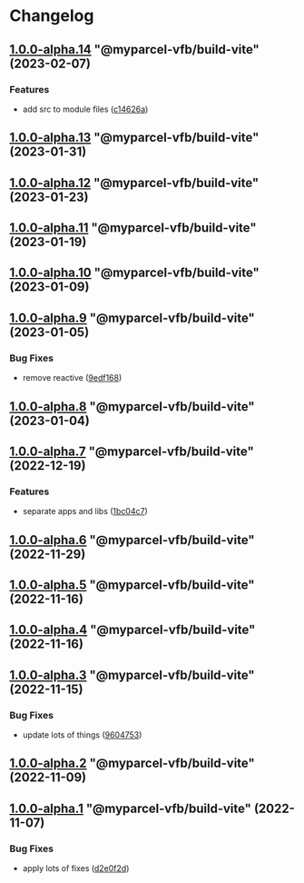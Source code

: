 # Changelog

<!-- MONODEPLOY:BELOW -->

## [1.0.0-alpha.14](https://github/myparcelnl/vue-form-builder/compare/@myparcel-vfb/build-vite@1.0.0-alpha.13...@myparcel-vfb/build-vite@1.0.0-alpha.14) "@myparcel-vfb/build-vite" (2023-02-07)


### Features

* add src to module files ([c14626a](https://github/myparcelnl/vue-form-builder/commit/c14626a2ab1c98464611f83978575a2ce84c53a2))




## [1.0.0-alpha.13](https://github/myparcelnl/vue-form-builder/compare/@myparcel-vfb/build-vite@1.0.0-alpha.12...@myparcel-vfb/build-vite@1.0.0-alpha.13) "@myparcel-vfb/build-vite" (2023-01-31)




## [1.0.0-alpha.12](https://github/myparcelnl/vue-form-builder/compare/@myparcel-vfb/build-vite@1.0.0-alpha.11...@myparcel-vfb/build-vite@1.0.0-alpha.12) "@myparcel-vfb/build-vite" (2023-01-23)




## [1.0.0-alpha.11](https://github/myparcelnl/vue-form-builder/compare/@myparcel-vfb/build-vite@1.0.0-alpha.10...@myparcel-vfb/build-vite@1.0.0-alpha.11) "@myparcel-vfb/build-vite" (2023-01-19)




## [1.0.0-alpha.10](https://github/myparcelnl/vue-form-builder/compare/@myparcel-vfb/build-vite@1.0.0-alpha.9...@myparcel-vfb/build-vite@1.0.0-alpha.10) "@myparcel-vfb/build-vite" (2023-01-09)




## [1.0.0-alpha.9](https://github/myparcelnl/vue-form-builder/compare/@myparcel-vfb/build-vite@1.0.0-alpha.8...@myparcel-vfb/build-vite@1.0.0-alpha.9) "@myparcel-vfb/build-vite" (2023-01-05)


### Bug Fixes

* remove reactive ([9edf168](https://github/myparcelnl/vue-form-builder/commit/9edf168e5499a6d129e5dcaac818c4e3fc1bce99))




## [1.0.0-alpha.8](https://github/myparcelnl/vue-form-builder/compare/@myparcel-vfb/build-vite@1.0.0-alpha.7...@myparcel-vfb/build-vite@1.0.0-alpha.8) "@myparcel-vfb/build-vite" (2023-01-04)




## [1.0.0-alpha.7](https://github/myparcelnl/vue-form-builder/compare/@myparcel-vfb/build-vite@1.0.0-alpha.6...@myparcel-vfb/build-vite@1.0.0-alpha.7) "@myparcel-vfb/build-vite" (2022-12-19)


### Features

* separate apps and libs ([1bc04c7](https://github/myparcelnl/vue-form-builder/commit/1bc04c7625e0036bb3d72c40f471902e8232ce71))




## [1.0.0-alpha.6](https://github/myparcelnl/vue-form-builder/compare/@myparcel-vfb/build-vite@1.0.0-alpha.5...@myparcel-vfb/build-vite@1.0.0-alpha.6) "@myparcel-vfb/build-vite" (2022-11-29)

## [1.0.0-alpha.5](https://github/myparcelnl/vue-form-builder/compare/@myparcel-vfb/build-vite@1.0.0-alpha.4...@myparcel-vfb/build-vite@1.0.0-alpha.5) "@myparcel-vfb/build-vite" (2022-11-16)

## [1.0.0-alpha.4](https://github/myparcelnl/vue-form-builder/compare/@myparcel-vfb/build-vite@1.0.0-alpha.3...@myparcel-vfb/build-vite@1.0.0-alpha.4) "@myparcel-vfb/build-vite" (2022-11-16)

## [1.0.0-alpha.3](https://github/myparcelnl/vue-form-builder/compare/@myparcel-vfb/build-vite@1.0.0-alpha.2...@myparcel-vfb/build-vite@1.0.0-alpha.3) "@myparcel-vfb/build-vite" (2022-11-15)

### Bug Fixes

- update lots of things ([9604753](https://github/myparcelnl/vue-form-builder/commit/960475357653bc8aaae8f9d1cfd9d2cdba6f2f8b))

## [1.0.0-alpha.2](https://github/myparcelnl/vue-form-builder/compare/@myparcel-vfb/build-vite@1.0.0-alpha.1...@myparcel-vfb/build-vite@1.0.0-alpha.2) "@myparcel-vfb/build-vite" (2022-11-09)

## [1.0.0-alpha.1](https://github/myparcelnl/vue-form-builder/compare/@myparcel-vfb/build-vite@1.0.0-alpha.0...@myparcel-vfb/build-vite@1.0.0-alpha.1) "@myparcel-vfb/build-vite" (2022-11-07)

### Bug Fixes

- apply lots of fixes ([d2e0f2d](https://github/myparcelnl/vue-form-builder/commit/d2e0f2d195b354b0ba4a58a20e0f5536d4e28746))
